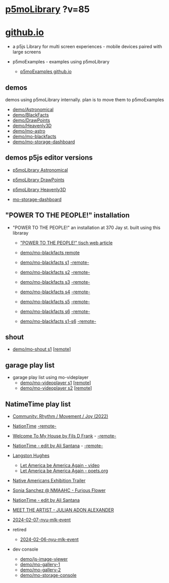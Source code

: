 # [p5moLibrary](https://github.com/molab-itp/p5moLibrary) ?v=85

# [github.io](https://molab-itp.github.io/p5moLibrary/src?v=85)

- a p5js Library for multi screen experiences - mobile devices paired with large screens

- p5moExamples - examples using p5moLibrary

  - [ p5moExamples github.io ](https://molab-itp.github.io/p5moExamples)

## demos

demos using p5moLibrary internally. plan is to move them to p5moExamples

- [demo/Astronomical](demo/Astronomical?v=85)
- [demo/BlackFacts](demo/BlackFacts?v=85)
- [demo/DrawPoints](demo/DrawPoints?v=85)
- [demo/Heavenly3D](demo/Heavenly3D?v=85)
- [demo/mo-astro](demo/mo-astro?v=85)
- [demo/mo-blackfacts](demo/mo-blackfacts?v=85)
- [demo/mo-storage-dashboard](demo/mo-storage-dashboard?v=85)

## demos p5js editor versions

- [p5moLibrary Astronomical](https://editor.p5js.org/jht9629-nyu/sketches/iIIAb8KIDr)

- [p5moLibrary DrawPoints](https://editor.p5js.org/jht9629-nyu/sketches/TQyVoswjQ)

- [p5moLibrary Heavenly3D](https://editor.p5js.org/jht9629-nyu/sketches/6VM5IMP4m)

- [mo-storage-dashboard](https://editor.p5js.org/jht9629-nyu/sketches/Osz28nOS9)

## "POWER TO THE PEOPLE!" installation

- "POWER TO THE PEOPLE!" an installation at 370 Jay st. built using this libraray

  - ["POWER TO THE PEOPLE!" tisch web article](https://tisch.nyu.edu/itp/news/spring-2024/community-facing-interactive-installations-on-the-ground-floor-o)

  - [demo/mo-blackfacts remote](demo/mo-blackfacts?v=85)
  - [demo/mo-blackfacts s1](demo/mo-blackfacts?v=85&group=s1&qrcode=mo-blackfacts-qrcode-1.png) [-remote-](demo/mo-blackfacts?v=85&group=s1)
  - [demo/mo-blackfacts s2](demo/mo-blackfacts?v=85&group=s2&qrcode=mo-blackfacts-qrcode-2.png) [-remote-](demo/mo-blackfacts?v=85&group=s2)
  - [demo/mo-blackfacts s3](demo/mo-blackfacts?v=85&group=s3&qrcode=mo-blackfacts-qrcode-3.png) [-remote-](demo/mo-blackfacts?v=85&group=s3)
  - [demo/mo-blackfacts s4](demo/mo-blackfacts?v=85&group=s4&qrcode=mo-blackfacts-qrcode-4.png) [-remote-](demo/mo-blackfacts?v=85&group=s4)
  - [demo/mo-blackfacts s5](demo/mo-blackfacts?v=85&group=s5&qrcode=mo-blackfacts-qrcode-5.png) [-remote-](demo/mo-blackfacts?v=85&group=s5)
  - [demo/mo-blackfacts s6](demo/mo-blackfacts?v=85&group=s6&qrcode=mo-blackfacts-qrcode-6.png) [-remote-](demo/mo-blackfacts?v=85&group=s6)
  - [demo/mo-blackfacts s1-s6](demo/mo-blackfacts?v=85&group=s1,s2,s3,s4,s5,s6&qrcode=mo-blackfacts-qrcode-1-6.png) [-remote-](demo/mo-blackfacts?v=85&group=s1,s2,s3,s4,s5,s6)

## shout

- [demo/mo-shout s1](demo/mo-shout?v=85&group=s1&qrcode=mo-shout-qrcode-1.png) [[remote](qrcode/mo-shout.html?v=85&group=s1)]

## garage play list

- garage play list using mo-videplayer
  - [demo/mo-videoplayer s1](demo/mo-videoplayer?v=85&group=s1&qrcode=mo-videoplayer-qrcode-1.png)
    [[remote](qrcode/mo-videoplayer.html?v=85&group=s1)]
  - [demo/mo-videoplayer s2](demo/mo-videoplayer?v=85&group=s2&qrcode=mo-videoplayer-qrcode-2.png)
    [[remote](qrcode/mo-videoplayer.html?v=85&group=s2)]

## NatimeTime play list

- [Community: Rhythm / Movement / Joy (2022)](demo/mo-videoplayer/index.html?playlist=8HfVf69nUX0)

- [NationTime](demo/mo-videoplayer/index.html?qrcode=NationTime.png) [-remote-](demo/mo-videoplayer/index.html)

- [Welcome To My House by Fils D Frank](demo/mo-videoplayer/?playlist=kinLtCLHYvo&title=Welcome%20To%20My%20House%20by%20Fils%20D%20Frank&qrcode=NationTime.png) - [-remote-](demo/mo-videoplayer/?playlist=kinLtCLHYvo&title=Welcome%20To%20My%20House%20by%20Fils%20D%20Frank)

- [NationTime - edit by Ali Santana](demo/mo-videoplayer/?playlist=-UtKxghWlvY&title=NationTime%20-%20ELUCID%20-%20BETAMAX&qrcode=NationTime.png) - [-remote-](demo/mo-videoplayer/?playlist=-UtKxghWlvY&title=NationTime%20-%20ELUCID%20-%20BETAMAX)

- [Langston Hughes ](demo/BlackFacts?playlist=XzI3huqpCi4)

  - [Let America be America Again - video](demo/mo-blackfacts?playlist=CFNM8GB_Yp0&title=%E2%98%85)
  - [Let America be America Again - poets.org](https://poets.org/poem/let-america-be-america-again)

- [Native Americans Exhibition Trailer](demo/BlackFacts?playlist=hpjNGTYvpxw)

- [Sonia Sanchez @ NMAAHC - Furious Flower](demo/mo-blackfacts?playlist=FNLp8e-cfgk&title=Sonia%20Sanchez)

- [NationTime - edit by Ali Santana](demo/mo-videoplayer?playlist=-UtKxghWlvY&title=NationTime%20-%20ELUCID%20-%20BETAMAX&qrcode=NationTime.png)

- [MEET THE ARTIST - JULIAN ADON ALEXANDER](demo/mo-blackfacts?playlist=wk0La_2igws&title=MEET%20THE%20ARTIST%20-%20JULIAN%20ADON%20ALEXANDE%20-%20What%20it%20is&qrcode=JULIAN.png)

- [2024-02-07-nyu-mlk-event](demo/mo-blackfacts?playlist=lG758MniLYg&qrcode=annoucement-01.png&title=2024-02-07-nyu-mlk-event)

- retired

  - [2024-02-06-nyu-mlk-event](demo/mo-blackfacts?playlist=zbRz5xTaLYI&qrcode=annoucement-01.png&title=2024-02-06-nyu-mlk-event)
  <!-- - [Weapons of White Destruction - TJ](demo/mo-blackfacts?playlist=ob8YQPGJiHY&title=Weapons%20of%20White%20Destruction%20-%20TJ&&qrcode=TJ.png) -->

- dev console

  - [demo/js-image-viewer](demo/js-image-viewer?v=85)
  - [demo/mo-gallery-1](demo/mo-gallery-1?v=85)
  - [demo/mo-gallery-2](demo/mo-gallery-2?v=85)
  - [demo/mo-storage-console](demo/mo-storage-console?v=85)

<!--

- retired
  - [demo/mo-astro-host-0](demo/mo-astro-host-0?v=85)
  - [demo/mo-astro-host-1](demo/mo-astro-host-1?v=85)
  - [demo/mo-astro-remote-0](demo/mo-astro-remote-0?v=85)
  - [demo/mo-astro-remote-1](demo/mo-astro-remote-1?v=85)

  - [demo/mo-blackfacts-host](demo/mo-blackfacts-host?v=85)
  - [demo/mo-blackfacts-remote](demo/mo-blackfacts-remote?v=85)

# https://www.youtube.com/watch?v=hpjNGTYvpxw
# The Land Carries Our Ancestors: Contemporary Art by Native Americans Exhibition Trailer

 -->
